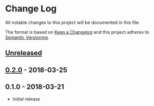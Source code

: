# Change Log


All notable changes to this project will be documented in this file.

The format is based on [Keep a Changelog](http://keepachangelog.com/en/1.0.0/)
and this project adheres to [Semantic Versioning](http://semver.org/spec/v2.0.0.html).


## [Unreleased]


## [0.2.0] - 2018-03-25


## 0.1.0 - 2018-03-21

- Initial release


[Unreleased]: https://github.com/sagikazarmark/fsig/compare/v0.2.0...HEAD
[0.2.0]: https://github.com/sagikazarmark/fsig/compare/0.1.0...v0.2.0
